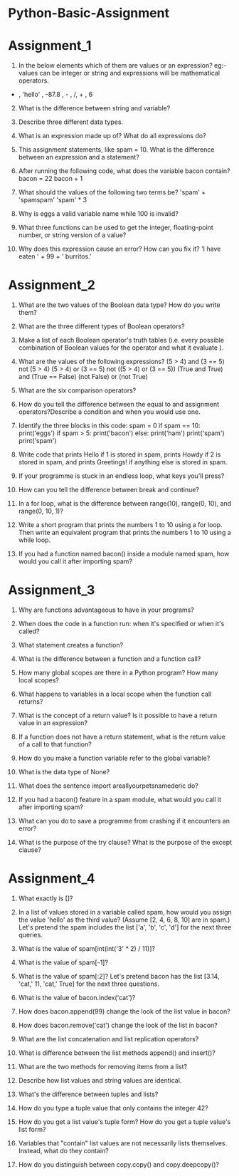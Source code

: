# Python-Basic-Assignment

# Assignment_1
 
 1) In the below elements which of them are values or an expression? eg:- values can be integer or string and expressions will be mathematical operators.
 * , 'hello' , -87.8 , - , /, + , 6 

2) What is the difference between string and variable?

3) Describe three different data types.

4) What is an expression made up of? What do all expressions do?

5) This assignment statements, like spam = 10. What is the difference between an expression and a statement?

6) After running the following code, what does the variable bacon contain? bacon = 22 bacon + 1

7) What should the values of the following two terms be? 'spam' + 'spamspam' 'spam' * 3

8) Why is eggs a valid variable name while 100 is invalid?

9) What three functions can be used to get the integer, floating-point number, or string version of a value?

10) Why does this expression cause an error? How can you fix it? 'I have eaten ' + 99 + ' burritos.'

# Assignment_2

1) What are the two values of the Boolean data type? How do you write them?

2) What are the three different types of Boolean operators?

3) Make a list of each Boolean operator's truth tables (i.e. every possible combination of Boolean values for the operator and what it evaluate ).

4) What are the values of the following expressions? (5 > 4) and (3 == 5) not (5 > 4) (5 > 4) or (3 == 5) not ((5 > 4) or (3 == 5)) (True and True) and (True == False) (not        False) or (not True)

5) What are the six comparison operators?

6) How do you tell the difference between the equal to and assignment operators?Describe a condition and when you would use one.

7) Identify the three blocks in this code: spam = 0 if spam == 10: print('eggs') if spam > 5: print('bacon') else: print('ham') print('spam') print('spam')

8) Write code that prints Hello if 1 is stored in spam, prints Howdy if 2 is stored in spam, and prints Greetings! if anything else is stored in spam.

9) If your programme is stuck in an endless loop, what keys you’ll press?

10) How can you tell the difference between break and continue?

11) In a for loop, what is the difference between range(10), range(0, 10), and range(0, 10, 1)?

12) Write a short program that prints the numbers 1 to 10 using a for loop. Then write an equivalent program that prints the numbers 1 to 10 using a while loop.

13) If you had a function named bacon() inside a module named spam, how would you call it after importing spam?

# Assignment_3

1) Why are functions advantageous to have in your programs?

2) When does the code in a function run: when it's specified or when it's called?

3) What statement creates a function?

4) What is the difference between a function and a function call?

5) How many global scopes are there in a Python program? How many local scopes?

6) What happens to variables in a local scope when the function call returns?

7) What is the concept of a return value? Is it possible to have a return value in an expression?

8) If a function does not have a return statement, what is the return value of a call to that function?

9) How do you make a function variable refer to the global variable?

10) What is the data type of None?

11) What does the sentence import areallyourpetsnamederic do?

12) If you had a bacon() feature in a spam module, what would you call it after importing spam?

13) What can you do to save a programme from crashing if it encounters an error?

14) What is the purpose of the try clause? What is the purpose of the except clause?

# Assignment_4

1) What exactly is []?

2) In a list of values stored in a variable called spam, how would you assign the value 'hello' as the third value? 
   (Assume [2, 4, 6, 8, 10] are in spam.) Let's pretend the spam includes the list ['a', 'b', 'c', 'd'] for the next three queries.

3) What is the value of spam[int(int('3' * 2) / 11)]?

4) What is the value of spam[-1]?

5) What is the value of spam[:2]? Let's pretend bacon has the list [3.14, 'cat,' 11, 'cat,' True] for the next three questions.

6) What is the value of bacon.index('cat')?

7) How does bacon.append(99) change the look of the list value in bacon?

8) How does bacon.remove('cat') change the look of the list in bacon?

9) What are the list concatenation and list replication operators?

10) What is difference between the list methods append() and insert()?

11) What are the two methods for removing items from a list?

12) Describe how list values and string values are identical.

13) What's the difference between tuples and lists?

14) How do you type a tuple value that only contains the integer 42?

15) How do you get a list value's tuple form? How do you get a tuple value's list form?

16) Variables that "contain" list values are not necessarily lists themselves. Instead, what do they contain?

17) How do you distinguish between copy.copy() and copy.deepcopy()?
